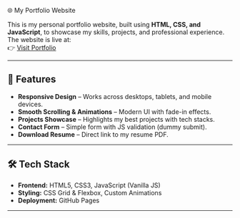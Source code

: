 🌐 My Portfolio Website

This is my personal portfolio website, built using **HTML, CSS, and JavaScript**, to showcase my skills, projects, and professional experience.  
The website is live at:  
👉 [Visit Portfolio](https://SAURABH-sr88.github.io/My_portfolio/)

---

## 📌 Features
- **Responsive Design** – Works across desktops, tablets, and mobile devices.  
- **Smooth Scrolling & Animations** – Modern UI with fade-in effects.  
- **Projects Showcase** – Highlights my best projects with tech stacks.  
- **Contact Form** – Simple form with JS validation (dummy submit).  
- **Download Resume** – Direct link to my resume PDF.  

---

## 🛠️ Tech Stack
- **Frontend:** HTML5, CSS3, JavaScript (Vanilla JS)  
- **Styling:** CSS Grid & Flexbox, Custom Animations  
- **Deployment:** GitHub Pages  

---
